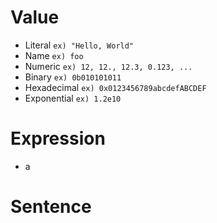 # Value
- Literal `ex) "Hello, World"` 
- Name `ex) foo`
- Numeric `ex) 12, 12., 12.3, 0.123, ...`
- Binary `ex) 0b010101011`
- Hexadecimal `ex) 0x0123456789abcdefABCDEF`
- Exponential `ex) 1.2e10`

# Expression
- a

# Sentence
